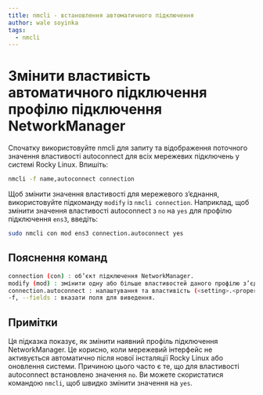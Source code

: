 ```yaml
---
title: nmcli - встановлення автоматичного підключення
author: wale soyinka
tags:
  - nmcli
---
```


# Змінити властивість автоматичного підключення профілю підключення NetworkManager

Спочатку використовуйте nmcli для запиту та відображення поточного значення властивості autoconnect для всіх мережевих підключень у системі Rocky Linux. Впишіть:

```bash
nmcli -f name,autoconnect connection 
```

Щоб змінити значення властивості для мережевого з’єднання, використовуйте підкоманду `modify` із `nmcli connection`. Наприклад, щоб змінити значення властивості autoconnect з `no` на `yes` для профілю підключення `ens3`, введіть:

```bash
sudo nmcli con mod ens3 connection.autoconnect yes
```

## Пояснення команд

```bash
connection (con) : об’єкт підключення NetworkManager. 
modify (mod) : змінити одну або більше властивостей даного профілю з’єднання.
connection.autoconnect : налаштування та властивість (<setting>.<property>)
-f, --fields : вказати поля для виведення.
```

## Примітки

Ця підказка показує, як змінити наявний профіль підключення NetworkManager. Це корисно, коли мережевий інтерфейс не активується автоматично після нової інсталяції Rocky Linux або оновлення системи. Причиною цього часто є те, що для властивості autoconnect встановлено значення `no`. Ви можете скористатися командою `nmcli`, щоб швидко змінити значення на `yes`.  
